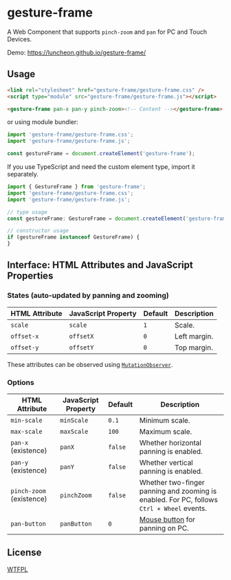 # gesture-frame

A Web Component that supports `pinch-zoom` and `pan` for PC and Touch Devices.

Demo: https://luncheon.github.io/gesture-frame/

## Usage

```html
<link rel="stylesheet" href="gesture-frame/gesture-frame.css" />
<script type="module" src="gesture-frame/gesture-frame.js"></script>

<gesture-frame pan-x pan-y pinch-zoom><!-- Content --></gesture-frame>
```

or using module bundler:

```ts
import 'gesture-frame/gesture-frame.css';
import 'gesture-frame/gesture-frame.js';

const gestureFrame = document.createElement('gesture-frame');
```

If you use TypeScript and need the custom element type, import it separately.

```ts
import { GestureFrame } from 'gesture-frame';
import 'gesture-frame/gesture-frame.css';
import 'gesture-frame/gesture-frame.js';

// type usage
const gestureFrame: GestureFrame = document.createElement('gesture-frame');

// constructor usage
if (gestureFrame instanceof GestureFrame) {
}
```

## Interface: HTML Attributes and JavaScript Properties

### States (auto-updated by panning and zooming)

| HTML Attribute | JavaScript Property | Default | Description  |
| -------------- | ------------------- | ------- | ------------ |
| `scale`        | `scale`             | `1`     | Scale.       |
| `offset-x`     | `offsetX`           | `0`     | Left margin. |
| `offset-y`     | `offsetY`           | `0`     | Top margin.  |

These attributes can be observed using [`MutationObserver`](https://developer.mozilla.org/docs/Web/API/MutationObserver).

### Options

| HTML Attribute           | JavaScript Property | Default | Description                                                                                     |
| ------------------------ | ------------------- | ------- | ----------------------------------------------------------------------------------------------- |
| `min-scale`              | `minScale`          | `0.1`   | Minimum scale.                                                                                  |
| `max-scale`              | `maxScale`          | `100`   | Maximum scale.                                                                                  |
| `pan-x` (existence)      | `panX`              | `false` | Whether horizontal panning is enabled.                                                          |
| `pan-y` (existence)      | `panY`              | `false` | Whether vertical panning is enabled.                                                            |
| `pinch-zoom` (existence) | `pinchZoom`         | `false` | Whether two-finger panning and zooming is enabled. For PC, follows `Ctrl + Wheel` events.       |
| `pan-button`             | `panButton`         | `0`     | [Mouse button](https://developer.mozilla.org/docs/Web/API/MouseEvent/button) for panning on PC. |

## License

[WTFPL](http://www.wtfpl.net)
